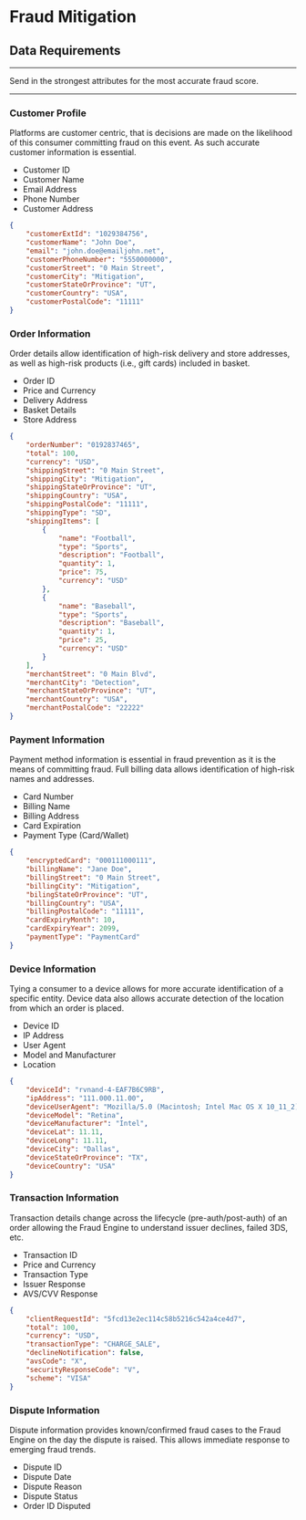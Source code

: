 # Fraud Mitigation

## Data Requirements

___

Send in the strongest attributes for the most accurate fraud score.

---

### Customer Profile

Platforms are customer centric, that is decisions are made on the likelihood of this consumer committing fraud on this event. As such accurate customer information is essential.

- Customer ID
- Customer Name
- Email Address
- Phone Number
- Customer Address

```json
{
    "customerExtId": "1029384756",
    "customerName": "John Doe",
    "email": "john.doe@emailjohn.net",
    "customerPhoneNumber": "5550000000",
    "customerStreet": "0 Main Street",
    "customerCity": "Mitigation",
    "customerStateOrProvince": "UT",
    "customerCountry": "USA",
    "customerPostalCode": "11111"
}
```

### Order Information

Order details allow identification of high-risk delivery and store addresses, as well as high-risk products (i.e., gift cards) included in basket. 

- Order ID
- Price and Currency
- Delivery Address
- Basket Details
- Store Address

```json
{
    "orderNumber": "0192837465",
    "total": 100,
    "currency": "USD",
    "shippingStreet": "0 Main Street",
    "shippingCity": "Mitigation",
    "shippingStateOrProvince": "UT",
    "shippingCountry": "USA",
    "shippingPostalCode": "11111",
    "shippingType": "SD",
    "shippingItems": [
        {
            "name": "Football",
            "type": "Sports",
            "description": "Football",
            "quantity": 1,
            "price": 75,
            "currency": "USD"
        },
        {
            "name": "Baseball",
            "type": "Sports",
            "description": "Baseball",
            "quantity": 1,
            "price": 25,
            "currency": "USD"
        }
    ],
    "merchantStreet": "0 Main Blvd",
    "merchantCity": "Detection",
    "merchantStateOrProvince": "UT",
    "merchantCountry": "USA",
    "merchantPostalCode": "22222"
}
```

### Payment Information

Payment method information is essential in fraud prevention as it is the means of committing fraud. Full billing data allows identification of high-risk names and addresses.

- Card Number
- Billing Name
- Billing Address
- Card Expiration
- Payment Type (Card/Wallet)

```json
{
    "encryptedCard": "000111000111",
    "billingName": "Jane Doe",
    "billingStreet": "0 Main Street",
    "billingCity": "Mitigation",
    "bilingStateOrProvince": "UT",
    "billingCountry": "USA",
    "billingPostalCode": "11111",
    "cardExpiryMonth": 10,
    "cardExpiryYear": 2099,
    "paymentType": "PaymentCard"
}
```

### Device Information

Tying a consumer to a device allows for more accurate identification of a specific entity. Device data also allows accurate detection of the location from which an order is placed.

- Device ID
- IP Address
- User Agent
- Model and Manufacturer
- Location

```json
{
    "deviceId": "rvnand-4-EAF7B6C9RB",
    "ipAddress": "111.000.11.00",
    "deviceUserAgent": "Mozilla/5.0 (Macintosh; Intel Mac OS X 10_11_2) AppleWebKit/601.3.9 (KHTML, like Gecko) Version/9.0.2 Safari/601.3)",
    "deviceModel": "Retina",
    "deviceManufacturer": "Intel",
    "deviceLat": 11.11,
    "deviceLong": 11.11,
    "deviceCity": "Dallas",
    "deviceStateOrProvince": "TX",
    "deviceCountry": "USA"
}
```

### Transaction Information

Transaction details change across the lifecycle (pre-auth/post-auth) of an order allowing the Fraud Engine to understand issuer declines, failed 3DS, etc.

- Transaction ID
- Price and Currency
- Transaction Type
- Issuer Response
- AVS/CVV Response

```json
{
    "clientRequestId": "5fcd13e2ec114c58b5216c542a4ce4d7",
    "total": 100,
    "currency": "USD",
    "transactionType": "CHARGE_SALE",
    "declineNotification": false,
    "avsCode": "X",
    "securityResponseCode": "V",
    "scheme": "VISA"
}
```

### Dispute Information

Dispute information provides known/confirmed fraud cases to the Fraud Engine on the day the dispute is raised. This allows immediate response to emerging fraud trends.

- Dispute ID
- Dispute Date
- Dispute Reason
- Dispute Status
- Order ID Disputed






